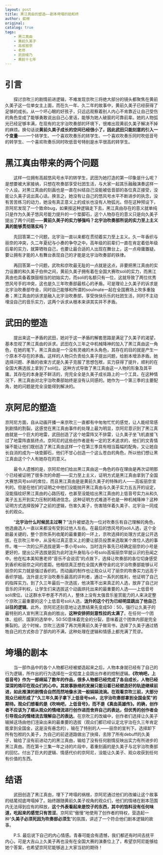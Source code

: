 ```yaml
---
layout: post
title: 黑江真由的塑造——剧本垮塌的始和终
author: 裴根
original: 
catalog: true
tags:
    - 黑江真由
    - 黄前久美子
    - 高坂丽奈
    - 老师
    - 武田绫乃
    - 黄前十七年
---
```


# 引言

&emsp;&emsp;探讨京吹三的剧情前进逻辑，不难发现京吹三将绝大部分的镜头都聚焦在黄前久美子这一位单女主上面，而在久一年、久二年的故事中，黄前久美子已经获得了足够的成长。从一个坏心眼的好孩子，只远远观察着别人内心不肯靠近让自己受伤的角色变成了能够勇敢说出自己心里话，能够为她人破窗的可靠前辈。她的人物弧光已经足够丰满，在现有的北宇治吹奏部的环境下，很难出现黄前久美子解决不掉的麻烦。换句话说**黄前久美子成长的空间已经很小了，因此武田只能刻意的引入一个变量**——一个转学生、一个喜欢吹奏乐的转学生、一个喜欢吹奏乐同时吹低音号的转学生、一个喜欢吹奏乐同时吹低音号特别是水平很高的转学生。

# 黑江真由带来的两个问题

&emsp;&emsp;这样一位拥有高超悠风号水平的转学生，武田为她打造的第一印象是什么呢？是想要被大家接纳，只想在吹奏部享受社团生活，与大家一起其乐融融演奏这样一个人设。对黑江真由的刻画也是一直在纠结自己没能被低音部的各位真正接受，没能让久美子说出真心话。换言之，她没有让自己的悠风号水平不断进步的执念，没有苦苦练习的动力，她没有真正意义上的成长也没有人物弧光。但在这种预设下，京阿尼发现了一个致命bug，如果按这种逻辑走下去，黑江真由存在的意义就单纯只是作为久美子悠风号能力提升的一个垫脚石，这个人物存在的意义只是向久美子提出了两个问题——**黄前久美子的实力够强吗？北宇治吹奏部所说的实力至上主义真的能够贯彻落实吗？**

&emsp;&emsp;先回答第二个问题，北宇治一直以来都在贯彻着实力至上主义。久一年香织与丽奈的冲突，久二年夏纪与小奏的争夺之中。高年级的前辈们一直在肯定着低年级后辈的实力，就算牺牲自己，也要让最合适的人出现在舞台上，这一点毋庸置疑。要让拥有才能的人有舞台表现自己的才能是北宇治吹奏部的铁律。

&emsp;&emsp;再回答第一个问题，武吹和京吹最无耻的一点就是这点，非要把黑江真由的实力设置的和久美子伯仲之间，黄前久美子拥有着在全国大赛吹soli的实力，而黑江真由也具备着旗鼓相当的初始实力，而soli的名额只有一位，这就导致了两位优秀悠风号手的冲突，这也是久三年吹奏部最核心的矛盾。可是理论上久美子的诉求是北宇治吹奏部夺金，同时自己能够和所谓的soulmate一起在全国赛场上吹多重独奏；黑江真由的诉求是融入北宇治吹奏部，享受快快乐乐的社团生活，同时不主动埋没自己的音乐实力，这两个诉求从根本来讲其实并不矛盾。

# 武田的塑造

&emsp;&emsp;提出来这一矛盾的武田，她对于这一矛盾的解套思路是满足了久美子的渴望，基本忽视了黑江真由的诉求。武田在久三年之中机械降神的加入了黑江真由这一角色，在她的笔下，黑江真由是一个没有灵魂的木头角色，其存在的目的就是产生一个原本不存在的矛盾。这样的人物只负责给久美子提出问题，给剧本增添矛盾。她选择问题、矛盾的收束方式是久美子克服了思想包袱，实力获得了提升，顺利的在全国大赛选拔上拿到了soli位。这种方式导致了黑江真由这一人物的形象及其平庸。其存在的本身是不鲜活的，完完全全是久美子成长路上的一个工具，在这种情况下，黑江真由对北宇治吹奏部始终是没有认同感的。她作为一个第三季的主要配角，她的问题是完全没能得到解决的。

# 京阿尼的塑造

京阿尼方面，自从动画开播一来京吹三一直都有中匆匆忙忙的感觉，让人能经常感到剧情的割裂。这感觉在黑江真由事件的处理上最为明显，京阿尼意识到了黑江真由就是一个巨大的地雷，武田创造了这个地雷阵又不排雷，让久美子坐飞机直接飞过了地雷阵直抵终点。京阿尼的这些创作者是有一定的艺术追求的，他们的文青情操不能让他们既创造了黑江真由这样一个在第三季具有相当篇幅的配角，又让她自长自消的成为一块垫脚石，他们不甘心创造一个这么苍白的角色，所以他们想让黑江真由这个个人有她存在的意义。

&emsp;&emsp;最令人遗憾的是，京阿尼他们给出黑江真由这一角色的存在理由是再次证明那个已经被证明了很多次的命题——实力至上主义，证明方式是黑江真由拿到了全国大赛悠风号soli的席位，而且黑江真由是是黄前久美子的特殊的人——高坂丽奈宣判的。但是在他们的证明之中他们没能抛开黑江真由与久美子实力五五开的设定，没能描绘好黑江真由的心路历程，也甚至没能给出黑江真由的上低音号实力从和久美子五五开到实力压制的精进信念。这种证明方式难道不也是一种机械降神？这种证明方式选择毁掉了之前的逻辑，伤害久美子，伤害陪伴着久美子、北宇治一同成长的观众。

&emsp;&emsp;“**北宇治什么时候民主过啊？**”泷升被塑造为一位对吹奏乐有自己理解的角色，他选曲选人一直以来都没有受到过他人左右。在最后的悠风号的soli人选，这个全剧最关键的，整个京吹系列收尾的最重要的一环上，京吹选择的处理方式是公开选拔。在京吹三年中，从没有过真正意义上的要让部员投票来选取某个席位人选的事件。唯一一次的公开选拔是第一季小号solo，当时泷升事先已经确定丽奈的小号是更好的，提出公开选拔是因为此时泷升身陷与小号solo高坂丽奈早就认识的丑闻之中。他在松本美知惠老师“音乐不会说谎”的点拨下，选择让吹奏部的各位切身感受到香织和丽奈之间的差距。他相信真正想在全国大赛夺金的北宇治吹奏部能够认可丽奈的实力就是强过香织的。而动画的制作也让观众认可了丽奈的吹奏实力远高于香织学姐。泷升是北宇治吹奏乐最高的评判者，通过一系列的胜利，他证明了自己的指挥实力。到了久三年最后一次选拔，他决策不出来真正的人选，放弃了自己对音乐的评判权，让学生们来选拔这个动画烘托出来的最重要的人选——上低音号soli席位。让这群水平参差不齐的人，整体上没有太强音乐鉴赏能力的人来决定整个京吹三最重要的这个上低音号soli人选，**泷升的这个行为已经明显跳出了他自己以往的逻辑**。此外，京阿尼还刻意地让选票结果先变成50：50，强行让久美子的最特别的人宣判黑江真由的胜出，**这种安排把刻意性拉的太满了**。在任何一个团体、组织、国家的选举中，50:50意味着完全的分裂，意味着这个团体内部是完全撕裂的。这个时候，京吹三选择了再次用黄前久美子做背书，选择了久美子通过牺牲自己的方式弥合了部内的不满，这种处理在逻辑和情感上都充满了荒谬。

# 垮塌的剧本

&emsp;&emsp;当一部作品中的各个人物都已经被塑造起来之后，人物本身就已经有了自己的行为逻辑，所作出的行为选择在一定程度上会跳出作者的控制逻辑。**《吹响吧，上低音号》作为一部绵延了数年的作品，很多人物都已经完成了各自成长，人物已经深深的烙印在观众们的心中。其故事脉络的发展只能沿着已经塑造好的轨迹继续前进，如此推演的剧情会自然而然地像水流一般娟娟流淌。**在观看京吹三前，大部分观众已经形成了“久三年久美子拿下上低音号soli，北宇治吹奏部拿到全国金奖”的期待。观众们想看的是《吹响吧，上低音号》，而不是《真由英雄传》。的确，创作者不应该为了顺从观众的情绪流进行创作进而舍弃自己的表达，但**优秀的创作者会引导观众的情绪流去理解自己的表达**。在京吹三的改编中，创作者们选择让久美子输掉这场由他们渲染出来的最重要的选拔（观众们都已经认定北宇治在久三年肯定能拿到全国金，这是没有悬念的），输在了特别的人——丽奈的宣判下。选择卸下所有包袱的久美子，为自己的前途道路做出了抉择，去除了所有debuff的久美子，输给了没有前进动力的黑江真由，输给了没有任何剧情反映出实力有所进步的黑江真由。而在第十三集一年之诗的片段中，着重刻画的是久美子与北宇治吹奏部的回忆。付出了巨大的逻辑、情感代价的京阿尼，没能让久美子、观众收获到任何有价值的东西。

# 结语

&emsp;&emsp;武田创造了黑江真由，埋下了垮塌的祸根，京阿尼通过他们的改编让这个故事的结尾彻底垮塌掉了。始终跟随黄前久美子视角的观众们，他们的情绪在剧本范围内无法得到应有的释放，**这个外表看起来是饺子的东西，其中的馅料没有任何味道，吃起来的感觉只有苦涩**。京阿尼“傲慢”地使用了创作者的特权，营造起一种“**久美子必须死因为吹奏部必须生**”的氛围，讲述了一个符合他们剧本逻辑的故事。

&emsp;&emsp;P.S. 最后说下自己的内心情感。青春可能会有遗憾，我们都还有时间去抚平内心，可是大吉山上久美子再也没有在全国大赛的演奏位上了，希望京阿尼能够给她个答案，也希望京阿尼能够追上大家当初的期待！
